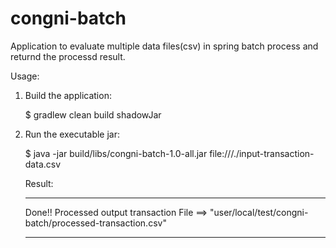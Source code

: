 # congni-batch

Application to evaluate multiple data files(csv) in spring batch process and returnd the processd result.

Usage:



1) Build the application:

    $ gradlew clean build shadowJar


2) Run the executable jar:

    $ java -jar build/libs/congni-batch-1.0-all.jar file:///./input-transaction-data.csv

   Result:

    *********************************
    Done!!
    Processed output transaction File ==> "user/local/test/congni-batch/processed-transaction.csv"
    *********************************
